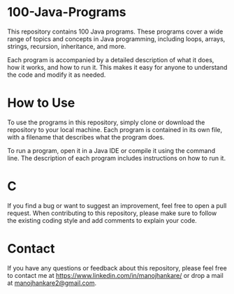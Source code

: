 # 100-Java-Programs
This repository contains 100 Java programs. These programs cover a wide range of topics and concepts in Java programming, including loops, arrays, strings, recursion, inheritance, and more.

Each program is accompanied by a detailed description of what it does, how it works, and how to run it. This makes it easy for anyone to understand the code and modify it as needed.

# How to Use
To use the programs in this repository, simply clone or download the repository to your local machine. Each program is contained in its own file, with a filename that describes what the program does.

To run a program, open it in a Java IDE or compile it using the command line. The description of each program includes instructions on how to run it.

# C
If you find a bug or want to suggest an improvement, feel free to open a pull request.
When contributing to this repository, please make sure to follow the existing coding style and add comments to explain your code.


# Contact
If you have any questions or feedback about this repository, please feel free to contact me at https://www.linkedin.com/in/manojhankare/ or drop a mail at manojhankare2@gmail.com.
